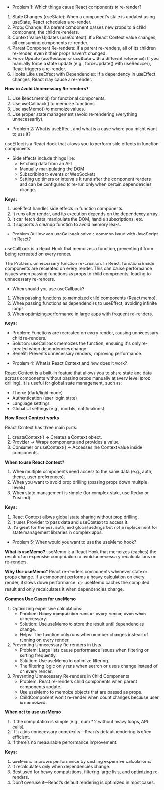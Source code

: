 * Problem 1: Which things cause React components to re-render?

1. State Changes (useState): When a component’s state is updated using useState, React schedules a re-render.
2. Props Change: If a parent component passes new props to a child component, the child re-renders.
3. Context Value Updates (useContext): If a React Context value changes, all consuming components re-render.
4. Parent Component Re-renders: If a parent re-renders, all of its children re-render, even if their props haven’t changed.
5. Force Update (useReducer or useState with a different reference): If you manually force a state update (e.g., forceUpdate() with useReducer), React triggers a re-render.
6. Hooks Like useEffect with Dependencies: If a dependency in useEffect changes, React may cause a re-render.

**How to Avoid Unnecessary Re-renders?**
1. Use React.memo() for functional components.
2. Use useCallback() to memoize functions.
3. Use useMemo() to memoize values.
4. Use proper state management (avoid re-rendering everything unnecessarily).

* Problem 2: What is useEffect, and what is a case where you might want to use it?

useEffect is a React Hook that allows you to perform side effects in function components.
- Side effects include things like:
    - Fetching data from an API
    - Manually manipulating the DOM
    - Subscribing to events or WebSockets
    - Setting up timers or intervals
It runs after the component renders and can be configured to re-run only when certain dependencies change.

**Keys:**
1. useEffect handles side effects in function components.
2. It runs after render, and its execution depends on the dependency array.
3. It can fetch data, manipulate the DOM, handle subscriptions, etc.
4. It supports a cleanup function to avoid memory leaks.

* Problem 3: How can useCallback solve a common issue with JavaScript in React?

useCallback is a React Hook that memoizes a function, preventing it from being recreated on every render.

The Problem: unnecessary function re-creation: In React, functions inside components are recreated on every render. This can cause performance issues when passing functions as props to child components, leading to unnecessary re-renders.

- When should you use useCallback?
1. When passing functions to memoized child components (React.memo).
2. When passing functions as dependencies to useEffect, avoiding infinite loops.
3. When optimizing performance in large apps with frequent re-renders.

**Keys:**
- Problem: Functions are recreated on every render, causing unnecessary child re-renders.
- Solution: useCallback memoizes the function, ensuring it's only re-created when dependencies change.
- Benefit: Prevents unnecessary renders, improving performance.

* Problem 4: What is React Context and how does it work?

React Context is a built-in feature that allows you to share state and data across components without passing props manually at every level (prop drilling). 
It is useful for global state management, such as:

- Theme (dark/light mode)
- Authentication (user login state)
- Language settings
- Global UI settings (e.g., modals, notifications)

**How React Context works**

React Context has three main parts:
1. createContext() → Creates a Context object.
2. Provider → Wraps components and provides a value.
3. Consumer or useContext() → Accesses the Context value inside components.

**When to use React Context?**
1. When multiple components need access to the same data (e.g., auth, theme, user preferences).
2. When you want to avoid prop drilling (passing props down multiple levels).
3. When state management is simple (for complex state, use Redux or Zustand).

**Keys:**
1. React Context allows global state sharing without prop drilling.
2. It uses Provider to pass data and useContext to access it.
3. It’s great for themes, auth, and global settings but not a replacement for state management libraries in complex apps.

* Problem 5: When would you want to use the useMemo hook?

**What is useMemo?**
useMemo is a React Hook that memoizes (caches) the result of an expensive computation to avoid unnecessary recalculations on re-renders.

**Why Use useMemo?**
React re-renders components whenever state or props change. If a component performs a heavy calculation on every render, it slows down performance.
👉 useMemo caches the computed result and only recalculates it when dependencies change.

**Common Use Cases for useMemo**
1. Optimizing expensive calculations:
    - Problem: Heavy computation runs on every render, even when unnecessary. 
    - Solution: Use useMemo to store the result until dependencies change.
    - Helps: The function only runs when number changes instead of running on every render.
2. Preventing Unnecessary Re-renders in Lists
    - Problem: Large lists cause performance issues when filtering or sorting frequently.
    - Solution: Use useMemo to optimize filtering.
    - The filtering logic only runs when search or users change instead of on every render.
3. Preventing Unnecessary Re-renders in Child Components
    - Problem: React re-renders child components when parent components update.
    - Use useMemo to memoize objects that are passed as props.
    - ChildComponent won’t re-render when count changes because user is memoized.

**When not to use useMemo**
1. If the computation is simple (e.g., num * 2 without heavy loops, API calls).
2. If it adds unnecessary complexity—React’s default rendering is often efficient.
3. If there’s no measurable performance improvement.

**Keys:**
1. useMemo improves performance by caching expensive calculations.
2. It recalculates only when dependencies change.
3. Best used for heavy computations, filtering large lists, and optimizing re-renders.
4. Don’t overuse it—React’s default rendering is optimized in most cases.
